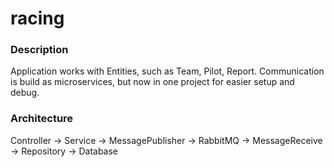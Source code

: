# racing

### Description

Application works with Entities, such as Team, Pilot, Report.
Communication is build as microservices, 
but now in one project for easier setup and debug.

### Architecture
Controller -> Service -> MessagePublisher ->
RabbitMQ -> MessageReceive ->
Repository -> Database